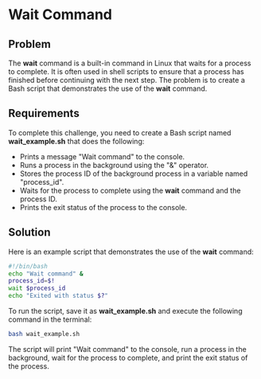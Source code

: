 # Wait Command

## Problem

The **wait** command is a built-in command in Linux that waits for a process to complete. It is often used in shell scripts to ensure that a process has finished before continuing with the next step. The problem is to create a Bash script that demonstrates the use of the **wait** command.

## Requirements

To complete this challenge, you need to create a Bash script named **wait_example.sh** that does the following:

- Prints a message "Wait command" to the console.
- Runs a process in the background using the "&" operator.
- Stores the process ID of the background process in a variable named "process_id".
- Waits for the process to complete using the **wait** command and the process ID.
- Prints the exit status of the process to the console.

## Solution

Here is an example script that demonstrates the use of the **wait** command:

```bash
#!/bin/bash
echo "Wait command" &
process_id=$!
wait $process_id
echo "Exited with status $?"
```

To run the script, save it as **wait_example.sh** and execute the following command in the terminal:

```bash
bash wait_example.sh
```

The script will print "Wait command" to the console, run a process in the background, wait for the process to complete, and print the exit status of the process.

